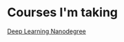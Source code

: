# Courses I'm taking
[Deep Learning Nanodegree](https://www.udacity.com/course/deep-learning-nanodegree--nd101)

